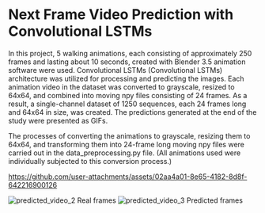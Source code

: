 # Next Frame Video Prediction with Convolutional LSTMs
 In this project, 5 walking animations, each consisting of approximately 250 frames and lasting about 10 seconds, created with Blender 3.5 animation software were used. Convolutional LSTMs (Convolutional LSTMs) architecture was utilized for processing and predicting the images. Each animation video in the dataset was converted to grayscale, resized to 64x64, and combined into moving npy files consisting of 24 frames. As a result, a single-channel dataset of 1250 sequences, each 24 frames long and 64x64 in size, was created. The predictions generated at the end of the study were presented as GIFs.

 The processes of converting the animations to grayscale, resizing them to 64x64, and transforming them into 24-frame long moving npy files were carried out in the data_preprocessing.py file. (All animations used were individually subjected to this conversion process.)

 

https://github.com/user-attachments/assets/02aa4a01-8e65-4182-8d8f-642216900126


![predicted_video_2](https://github.com/user-attachments/assets/832bc364-c596-4b0b-896b-af5d3c875268)   Real frames
![predicted_video_3](https://github.com/user-attachments/assets/6fd343eb-a199-4ec0-a085-0c2d2dedde3c)   Predicted frames
